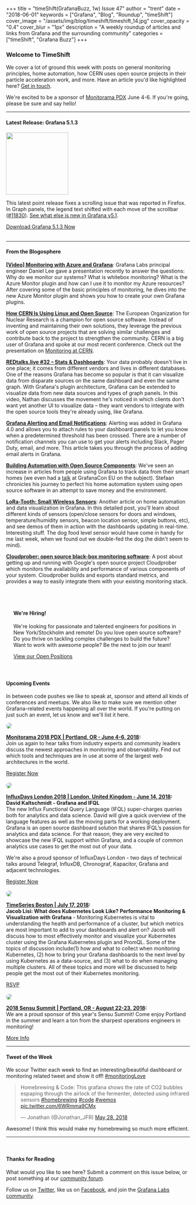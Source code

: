 +++
title = "timeShift(GrafanaBuzz, 1w) Issue 47"
author = "trent"
date = "2018-06-01"
keywords = ["Grafana", "Blog", "Roundup", "timeShift"]
cover_image = "/assets/img/blog/timeshift/timeshift_14.jpg"
cover_opacity = "0.4"
cover_blur = "1px"
description = "A weekly roundup of articles and links from Grafana and the surrounding community"
categories = ["timeShift", "Grafana Buzz"]
+++

### Welcome to TimeShift
We cover a lot of ground this week with posts on general monitoring principles, home automation, how CERN uses open source projects in their particle acceleration work, and more. Have an article you'd like highlighted here? [Get in touch](mailto:hello@grafana.com).

We're excited to be a sponsor of [Monitorama PDX](http://monitorama.com) June 4-6. If you're going, please be sure and say hello!
<br />
<hr />

#### Latest Release: Grafana 5.1.3
<div class="row row--no-gutters">
	<div class="col col--sm-3">
		<img src="/assets/img/blog/timeshift/grafana_release_icon.png" width="170" />
	</div>
	<div class="col col--sm-9">
		<p>This latest point release fixes a scrolling issue that was reported in Firefox. In Graph panels, the legend text shifted with each move of the scrollbar (<a href="https://github.com/grafana/grafana/issues/11830" target="_blank">#11830</a>). <a href="http://docs.grafana.org/guides/whats-new-in-v5-1/?utm_source=blog&utm_campaign=timeshift_47" target="_blank">See what else is new in Grafana v5.1</a>. 
		</p>
		<a href="https://grafana.com/grafana/download?utm_source=blog&utm_campaign=timeshift_47" target="_blank" class="btn btn--primary">Download Grafana 5.1.3 Now</a>
	</div>
</div>


<br />
<hr />

#### From the Blogosphere
[**[Video] Monitoring with Azure and Grafana**](https://grafana.com/blog/2018/05/31/monitoring-with-azure-and-grafana/?utm_source=blog&utm_campaign=timeshift_47): Grafana Labs principal engineer Daniel Lee gave a presentation recently to answer the questions: Why do we monitor our systems? What is whitebox monitoring? What is the Azure Monitor plugin and how can I use it to monitor my Azure resources? After covering some of the basic principles of monitoring, he dives into the new Azure Monitor plugin and shows you how to create your own Grafana plugins.

[**How CERN Is Using Linux and Open Source**](https://www.linux.com/blog/2018/5/how-cern-using-linux-open-source): The European Organization for Nuclear Research is a champion for open source software. Instead of inventing and maintaining their own solutions, they leverage the previous work of open source projects that are solving similar challenges and contribute back to the project to strengthen the community. CERN is a big user of Grafana and spoke at our most recent conference. Check out the presentation on [Monitoring at CERN](https://www.youtube.com/watch?v=ksjDBjApl6Q).

[**REDtalks.live #32 – Stats & Dashboards**](https://redtalks.live/2018/05/25/redtalks-live-32-stats-dashboards/): Your data probably doesn't live in one place; it comes from different vendors and lives in different databases. One of the reasons Grafana has become so popular is that it can visualize data from disparate sources on the same dashboard and even the same graph. With Grafana's plugin architecture, Grafana can be extended to visualize data from new data sources and types of graph panels. In this video, Nathan discusses the movement he's noticed in which clients don't want yet another UI to visualize data – they want vendors to integrate with the open source tools they're already using, like Grafana.

[**Grafana Alerting and Email Notifications**](https://dzone.com/articles/grafana-alerting-and-email-notifications): Alerting was added in Grafana 4.0 and allows you to attach rules to your dashboard panels to let you know when a predetermined threshold has been crossed. There are a number of notification channels you can use to get your alerts including Slack, Pager Duty, email, and more. This article takes you through the process of adding email alerts in Grafana.

[**Building Automation with Open Source Components**](https://www.hackster.io/stefaanv/building-automation-with-open-source-components-327b68): We've seen an increase in articles from people using Grafana to track data from their smart homes (we even had a [talk](https://www.youtube.com/watch?v=wtna51BLYMc) at GrafanaCon EU on the subject). Stefaan chronicles his journey to perfect his home automation system using open source software in an attempt to save money and the environment.

[**LoRa-Tooth: Small Wireless Sensors**](http://www.instructables.com/id/LoRa-Tooth-Small-Wireless-Sensors/): Another article on home automation and data visualization in Grafana. In this detailed post, you'll learn about different kinds of sensors (open/close sensors for doors and windows, temperature/humidity sensors, beacon location sensor, simple buttons, etc), and see demos of them in action with the dashboards updating in real-time. Interesting stuff. The dog food level sensor would have come in handy for me last week, when we found out we double-fed the dog (he didn't seem to mind).

[**Cloudprober: open source black-box monitoring software**](https://opensource.googleblog.com/2018/03/cloudprober-open-source-black-box.html): A post about getting up and running with Google's open source project Cloudprober which monitors the availability and performance of various components of your system. Cloudprober builds and exports standard metrics, and provides a way to easily integrate them with your existing monitoring stack.

<br />

<div style=" padding: 20px; background: url(/assets/img/blog/timeshift/polygon_texture_black.jpg); background-size: cover; border-radius: 4px;">
	<h4>We're Hiring!</h4>
	<p>We're looking for passionate and talented engineers for positions in New York/Stockholm and remote! Do you love open source software? Do you thrive on tackling complex challenges to build the future? Want to work with awesome people? Be the next to join our team!
	</p>
	<a class="btn btn-outline" href="https://grafana.com/about/hiring?utm_source=blog&utm_campaign=timeshift_47" target="_blank">View our Open Positions</a>
</div>

<br />

#### Upcoming Events
In between code pushes we like to speak at, sponsor and attend all kinds of conferences and meetups. We also like to make sure we mention other Grafana-related events happening all over the world. If you're putting on just such an event, let us know and we'll list it here.

<div class="blog-plugin">
	<div class="row row--md-gutters">
		<div class="col col--md-3">
			<img style="border-radius: 50%;" class="large" src="/assets/img/blog/timeshift/monitorama_18.png" />
		</div>
		<div class="col col--md-8 col--sm-offset-1">
			<p>
				<strong><a href="http://monitorama.com/" target="_blank">Monitorama 2018 PDX | Portland, OR - June 4-6, 2018</a>:</strong> <br />
				Join us again to hear talks from industry experts and community leaders discuss the newest approaches in monitoring and observability. Find out which tools and techniques are in use at some of the largest web architectures in the world.
			</p>
			<a href="http://monitorama.com/" target="_blank" class="btn btn--outline">Register Now</a>
		</div>
	</div>
	<br/>
	<div class="row row--md-gutters">
		<div class="col col--md-3">
			<img style="border-radius: 50%;" class="large" src="/assets/img/blog/timeshift/influxdays.png" />
		</div>
		<div class="col col--md-8 col--sm-offset-1">
			<p>
				<strong><a href="https://influxdays.com/" target="_blank">InfluxDays London 2018 | London, United Kingdom - June 14, 2018</a>:</strong>
				<br />
				<strong>David Kaltschmidt - Grafana and IFQL</strong><br />The new Influx Functional Query Language (IFQL) super-charges queries both for analytics and data science. David will give a quick overview of the language features as well as the moving parts for a working deployment. Grafana is an open source dashboard solution that shares IFQL’s passion for analytics and data science. For that reason, they are very excited to showcase the new IFQL support within Grafana, and a couple of common analytics use cases to get the most out of your data.
			</p>
			<p>
				We're also a proud sponsor of InfluxDays London -  two days of technical talks around Telegraf, InfluxDB, Chronograf, Kapacitor, Grafana and adjacent technologies.
			</p>
			<a href="https://influxdays.com/" target="_blank" class="btn btn--outline">Register Now</a>
		</div>
	</div>
	<br />
	<div class="row row--md-gutters">
		<div class="col col--md-3">
			<img style="border-radius: 50%;" class="large" src="/assets/img/blog/timeshift/meetup.jpg" />
		</div>
		<div class="col col--md-8 col--sm-offset-1">
			<p>
				<strong><a href="https://www.meetup.com/Time-Series-Boston/events/249366642/" target="_blank">TimeSeries Boston | July 17, 2018</a>:</strong>
				<br />
				<strong>Jacob Lisi: What does Kubernetes Look Like? Performance Monitoring & Visualization with Grafana</strong> - Monitoring Kubernetes is vital to understanding the health and performance of a cluster, but which metrics are most important to add to your dashboards and alert on? Jacob will discuss how to most effectively monitor and visualize your Kubernetes cluster using the Grafana Kubernetes plugin and PromQL. Some of the topics of discussion include(1) how and what to collect when monitoring Kubernetes, (2) how to bring your Grafana dashboards to the next level by using Kubernetes as a data-source, and (3) what to do when managing multiple clusters. All of these topics and more will be discussed to help people get the most out of their Kubernetes monitoring.
			</p>
			<a href="https://www.meetup.com/Time-Series-Boston/events/249366642/" target="_blank" class="btn btn--outline">RSVP</a>
		</div>
	</div>
	<br />
	<div class="row row--md-gutters">
		<div class="col col--md-3">
			<img style="border-radius: 50%;" class="large" src="/assets/img/blog/timeshift/sensu_summit.jpg" />
		</div>
		<div class="col col--md-8 col--sm-offset-1">
			<p>
				<strong><a href="https://sensu.io/summit" target="_blank">2018 Sensu Summit | Portland, OR - August 22-23, 2018</a>:</strong>
				<br />
				We are a proud sponsor of this year's Sensu Summit! Come enjoy Portland in the summer and learn a ton from the sharpest operations engineers in monitoring!
			</p>
			<a href="https://sensu.io/summit" target="_blank" class="btn btn--outline">More Info</a>
		</div>
	</div>
</div>
<hr />

<div>
	<div class="row row--no-gutters">
		<div class="col col--sm-12">
			<h4>Tweet of the Week</h4>
			We scour Twitter each week to find an interesting/beautiful dashboard or monitoring related tweet and show it off! <a href="https://twitter.com/hashtag/monitoringlove?src=hash" target="_blank">#monitoringLove</a>
			<blockquote class="twitter-tweet" data-lang="en"><p lang="en" dir="ltr">Homebrewing &amp; Code: This grafana shows the rate of CO2 bubbles espaping through the airlock of the fermenter, detected using infrared sensors  <a href="https://twitter.com/hashtag/homebrewing?src=hash&amp;ref_src=twsrc%5Etfw">#homebrewing</a> <a href="https://twitter.com/hashtag/code?src=hash&amp;ref_src=twsrc%5Etfw">#code</a> <a href="https://twitter.com/hashtag/wemos?src=hash&amp;ref_src=twsrc%5Etfw">#wemos</a> <a href="https://t.co/6WRmma9CMx">pic.twitter.com/6WRmma9CMx</a></p>&mdash; Jonathan (@Jonathan_JFR) <a href="https://twitter.com/Jonathan_JFR/status/1000997742699741185?ref_src=twsrc%5Etfw">May 28, 2018</a></blockquote>
			<script async src="https://platform.twitter.com/widgets.js" charset="utf-8"></script>
			<p>Awesome! I think this would make my homebrewing so much more efficient.</p>
		</div>
	</div>
</div>

<hr />
<br />

#### Thanks for Reading
What would you like to see here? Submit a comment on this issue below, or post something at our [community forum](http://community.grafana.com?utm_source=blog&utm_campaign=timeshift_47).

Follow us on [Twitter](http://twitter.com/grafana), like us on [Facebook](http://facebook.com/grafana), and join the [Grafana Labs community](http://grafana.com/signup?utm_source=blog&utm_campaign=timeshift_47).

